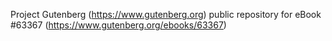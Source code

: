 Project Gutenberg (https://www.gutenberg.org) public repository for eBook #63367 (https://www.gutenberg.org/ebooks/63367)

